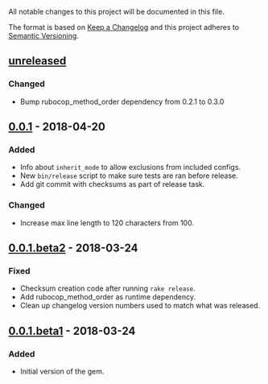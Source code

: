 All notable changes to this project will be documented in this file.

The format is based on [Keep a Changelog](http://keepachangelog.com/en/1.0.0/)
and this project adheres to [Semantic Versioning](http://semver.org/spec/v2.0.0.html).

## [unreleased]

### Changed

* Bump rubocop_method_order dependency from 0.2.1 to 0.3.0

## [0.0.1] - 2018-04-20

### Added

* Info about `inherit_mode` to allow exclusions from included configs.
* New `bin/release` script to make sure tests are ran before release.
* Add git commit with checksums as part of release task.

### Changed

* Increase max line length to 120 characters from 100.

## [0.0.1.beta2] - 2018-03-24

### Fixed

* Checksum creation code after running `rake release`.
* Add rubocop_method_order as runtime dependency.
* Clean up changelog version numbers used to match what was released.

## [0.0.1.beta1] - 2018-03-24

### Added

* Initial version of the gem.

[unreleased]: https://github.com/CoffeeAndCode/rubocop_coffeeandcode/compare/v0.0.1...HEAD
[0.0.1]: https://github.com/CoffeeAndCode/rubocop_method_order/compare/v0.0.1.beta1...v0.0.1
[0.0.1.beta2]: https://github.com/CoffeeAndCode/rubocop_method_order/compare/v0.0.1.beta1...v0.0.1.beta2
[0.0.1.beta1]: https://github.com/CoffeeAndCode/rubocop_coffeeandcode/releases/tag/v0.0.1.beta1
